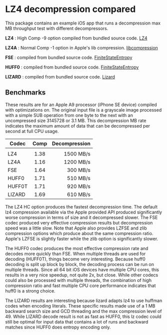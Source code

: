LZ4 decompression compared
=============================

This package contains an example iOS app that runs a decompression max MB throughput test with different decompressors.

__LZ4__ : High Comp -9 option compiled from bundled source code. [LZ4](https://github.com/lz4/lz4)

__LZ4A__ : Normal Comp -1 option in Apple's lib compression. [libcompression](https://developer.apple.com/documentation/compression/data_compression)

__FSE__ : compiled from bundled source code. [FiniteStateEntropy](https://github.com/Cyan4973/FiniteStateEntropy)

__HUFF0__ : compiled from bundled source code. [FiniteStateEntropy](https://github.com/Cyan4973/FiniteStateEntropy)

__LIZARD__ : compiled from bundled source code. [Lizard](https://github.com/inikep/lizard)

Benchmarks
-------------------------

These results are for an Apple A9 processor (iPhone SE device) compiled with optimizations on. The original input file is a grayscale image processed with a simple SUB operation from one byte to the next with an uncompressed size 3145728 or 3.1 MB. This decompression MB rate indicates the maximum amount of data that can be decompressed per second at full CPU usage.

| Codec  | Comp   | Decompression |
| ------ |:------:| -------------:|
|        |        |               |
| LZ4    |  1.38  |  1500 MB/s    |
| LZ4A   |  1.16  |  1200 MB/s    |
| FSE    |  1.64  |   300 MB/s    |
| HUFF0  |  1.71  |   510 MB/s    |
| HUFF0T |  1.71  |   920 MB/s    |
| LIZARD |  1.69  |   610 MB/s    |

The LZ4 HC option produces the fastest decompression time. The default lz4 compression available via the Apple provided API produced significantly worse compression in terms of size and it decompressed slower. The FSE codec produced very effective compression results but decompression speed was a little slow. Note that Apple also provides LZFSE and zlib compression options which produce about the same compression ratio. Apple's LZFSE is slightly faster while the zlib option is significantly slower.

The HUFF0 codec produces the most effective compression rate and decodes more quickly than FSE. When multiple threads are used for decoding (HUFF0T), things become very interesting. Because huff0 decoding is split up block by block, the decoding process can be run on multiple threads. Since all 64 bit iOS devices have multiple CPU cores, this results in a very nice speedup, not quite 2x, but close. While other codecs could also be processed with multiple threads, the combination of high compression ratio and fast multiple CPU core performance indicates that huff0 is a strong choice.

The LIZARD results are interesting because lizard adapts lz4 to use huffman codes when encoding literals. These specific results made use of a 1 MB backward search size and GCD threading and the max compression level of 49. While LIZARD decode result is not as fast as HUFF0, this lz codec could still be optimal for input data that contains a lot of runs and backward matches since HUFF0 does entropy encoding only.

